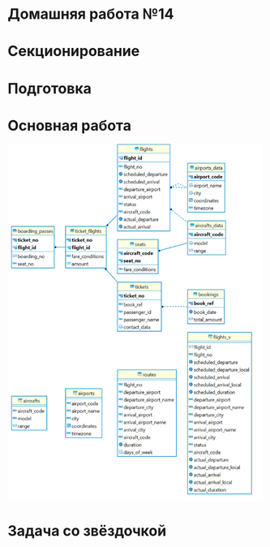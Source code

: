 # Домашняя работа №14
# Секционирование

# Подготовка

# Основная работа

>
>
>

![имг 00](IMG/0.png "Подготовка")

# Задача со звёздочкой

>
>
>